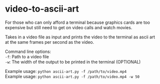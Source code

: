 # video-to-ascii-art
For those who can only afford a terminal because graphics cards are too expensive but still need to get on video calls and watch movies.

Takes in a video file as input and prints the video to the terminal as ascii art at the same frames per second as the video.  

Command line options:  
`-f`: Path to a video file  
`-w`: The width of the output to be printed in the terminal (OPTIONAL)  

Example usage: `python ascii-art.py -f /path/to/video.mp4`  
Example usage: `python ascii-art.py -f /path/to/video.mp4 -w 50`
